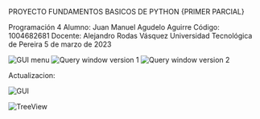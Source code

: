 PROYECTO FUNDAMENTOS BASICOS DE PYTHON {PRIMER PARCIAL}

Programación 4 
Alumno: Juan Manuel Agudelo Aguirre
Código: 1004682681
Docente: Alejandro Rodas Vásquez
Universidad Tecnológica de Pereira
5 de marzo de 2023



![GUI menu](https://github.com/pertinaz/ProyectoAPI-edaficas-en-Python/assets/87156289/adb2083a-0573-4af7-b8db-f43ffe74311e)
![Query window version 1](https://github.com/pertinaz/ProyectoAPI-edaficas-en-Python/assets/87156289/a914f305-21b0-4db6-b212-fb14b8b59032)
![Query window version 2](https://github.com/pertinaz/ProyectoAPI-edaficas-en-Python/assets/87156289/b2596b82-f2e3-48a4-a71d-6f978940e6b3)

Actualizacion:



![GUI](https://github.com/pertinaz/ProyectoAPI-edaficas-en-Python/assets/87156289/144611cd-c114-4a71-8c72-4f8f75fdafc7)

![TreeView](https://github.com/pertinaz/ProyectoAPI-edaficas-en-Python/assets/87156289/160c0cb9-39c5-43f1-b400-45a2c41b822a)


